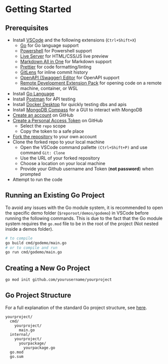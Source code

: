 # Getting Started

## Prerequisites

- Install [VSCode](https://code.visualstudio.com/) and the following extensions (`Ctrl+Shift+X`)
  - [Go](https://marketplace.visualstudio.com/items?itemName=golang.Go) for Go language support
  - [Powershell](https://marketplace.visualstudio.com/items?itemName=ms-vscode.PowerShell) for Powershell support
  - [Live Server](https://marketplace.visualstudio.com/items?itemName=ritwickdey.LiveServer) for HTML/CSS/JS live preview
  - [Markdown All in One](https://marketplace.visualstudio.com/items?itemName=yzhang.markdown-all-in-one) for Markdown support
  - [Prettier](https://marketplace.visualstudio.com/items?itemName=esbenp.prettier-vscode) for code formatting/linting
  - [GitLens](https://marketplace.visualstudio.com/items?itemName=eamodio.gitlens) for inline commit history
  - [OpenAPI (Swagger) Editor](https://marketplace.visualstudio.com/items?itemName=42Crunch.vscode-openapi) for OpenAPI support
  - [Remote Development Extension Pack](https://marketplace.visualstudio.com/items?itemName=ms-vscode-remote.vscode-remote-extensionpack) for opening code on a remote machine, container, or WSL
- Install [Go Language](https://golang.org/)
- Install [Postman](https://www.postman.com/) for API testing
- Install [Docker Desktop](https://www.docker.com/products/docker-desktop) for quickly testing dbs and apis
- Install [MongoDB Compass](https://www.mongodb.com/try/download/compass) for a GUI to interact with MongoDB
- [Create an account](https://github.com/signup) on GitHub
- [Create a Personal Access Token](https://github.com/settings/tokens/new) on GitHub
  - Select the `repo` scope
  - Copy the token to a safe place
- [Fork the repository](https://github.com/JRHemmen/software-eng-course/fork) to your own account
- Clone the forked repo to your local machine
  - Open the VSCode command pallette `(Ctrl+Shift+P)` and use command `Git: Clone`
  - Use the URL of your forked repository
  - Choose a location on your local machine
  - Provide your Github username and Token (**not password**) when prompted
- Attempt to run the code

## Running an Existing Go Project

To avoid any issues with the Go module system, it is recommended to open the specific demo folder (`$reporoot/demos/godemo`) in VSCode before running the following commands. This is due to the fact that the Go module system requires the `go.mod` file to be in the root of the project (Not nested inside a demos folder).

```bash
# to compile
go build cmd/godemo/main.go
# or to compile and run
go run cmd/godemo/main.go
```

## Creating a New Go Project

```bash
go mod init github.com/yourusername/yourproject
```

## Go Project Structure

For a full explanation of the standard Go project structure, see [here](https://github.com/golang-standards/project-layout).

```plaintext
yourproject/
  cmd/
    yourproject/
      main.go
  internal/
    yourproject/
      yourpackage/
        yourpackage.go
  go.mod
  go.sum
```
